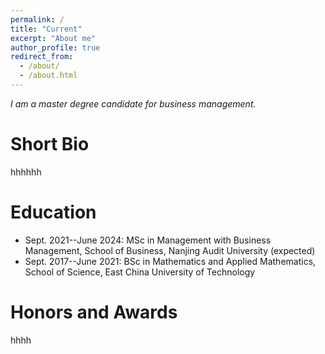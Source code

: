 ```yaml
---
permalink: /
title: "Current"
excerpt: "About me"
author_profile: true
redirect_from: 
  - /about/
  - /about.html
---
```


*I am a master degree candidate for business management.*

Short Bio
======
hhhhhh

Education
======
* Sept. 2021--June 2024: MSc in Management with Business Management, School of Business, Nanjing Audit University (expected)
* Sept. 2017--June 2021: BSc in Mathematics and Applied Mathematics, School of Science, East China University of Technology

Honors and Awards
======
hhhh
